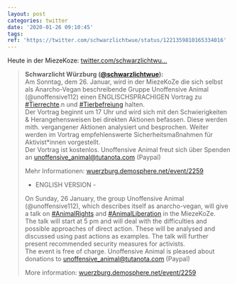 ```yaml
---
layout: post
categories: twitter
date: '2020-01-26 09:10:45'
tags: 
ref: 'https://twitter.com/schwarzlichtwue/status/1221359810165334016'
---
```

Heute in der MiezeKoze: [twitter.com/schwarzlichtwu…](https://twitter.com/schwarzlichtwue/status/1220275755868925952)
> <b>Schwarzlicht Würzburg ([@schwarzlichtwue](https://twitter.com/schwarzlichtwue)):</b>  
>Am Sonntag, dem 26. Januar, wird in der MiezeKoZe die sich selbst als Anarcho-Vegan beschreibende Gruppe Unoffensive Animal (@unoffensive112) einen ENGLISCHSPRACHIGEN Vortrag zu [#Tierrechte](/t/tierrechte).n und [#Tierbefreiung](/t/tierbefreiung) halten.   
>Der Vortrag beginnt um 17 Uhr und wird sich mit den Schwierigkeiten &amp; Herangehensweisen bei direkten Aktionen befassen. Diese werden mith. vergangener Aktionen analysiert und besprochen. Weiter werden im Vortrag empfehlenswerte Sicherheitsmaßnahmen für Aktivist\*innen vorgestellt.  
>Der Vortrag ist kostenlos. Unoffensive Animal freut sich über Spenden an unoffensive_animal@tutanota.com (Paypal)  
>  
>  
>  
>Mehr Informationen: [wuerzburg.demosphere.net/event/2259](https://wuerzburg.demosphere.net/event/2259)  
>- ENGLISH VERSION -  
>  
>  
>  
>On Sunday, 26 January, the group Unoffensive Animal (@unoffensive112), which describes itself as anarcho-vegan, will give a talk on [#AnimalRights](/t/animalrights) and [#AnimalLiberation](/t/animalliberation) in the MiezeKoZe.  
>The talk will start at 5 pm and will deal with the difficulties and possible approaches of direct action. These will be analysed and discussed using past actions as examples. The talk will further present recommended security measures for activists.  
>The event is free of charge. Unoffensive Animal is pleased about donations to unoffensive_animal@tutanota.com (Paypal)  
>  
>  
>  
>More information: [wuerzburg.demosphere.net/event/2259](https://wuerzburg.demosphere.net/event/2259)  

